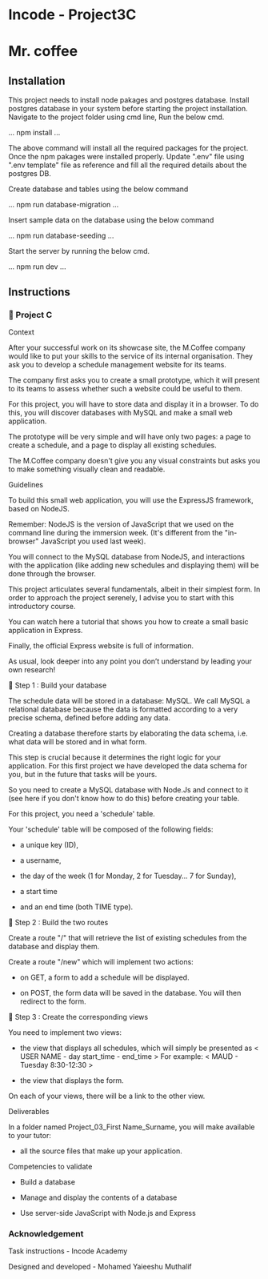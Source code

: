 # Incode - Project3C
# Mr. coffee

## Installation
This project needs to install node pakages and postgres database.
Install postgres database in your system before starting the project installation.
Navigate to the project folder using cmd line, Run the below cmd.

...
npm install
...

The above command will install all the required packages for the project. Once the npm pakages were installed properly. Update ".env" file using ".env template" file as reference and fill all the required details about the postgres DB.

Create database and tables using the below command

...
npm run database-migration
...

Insert sample data on the database using the below command

...
npm run database-seeding
...

Start the server by running the below cmd.

...
npm run dev
...

## Instructions
### 🚀 Project C
Context

 

After your successful work on its showcase site, the M.Coffee company would like to put your skills to the service of its internal organisation. They ask you to develop a schedule management website for its teams.

 

The company first asks you to create a small prototype, which it will present to its teams to assess whether such a website could be useful to them.

 

For this project, you will have to store data and display it in a browser. To do this, you will discover databases with MySQL and make a small web application.

 

The prototype will be very simple and will have only two pages: a page to create a schedule, and a page to display all existing schedules.

 

The M.Coffee company doesn't give you any visual constraints but asks you to make something visually clean and readable.




Guidelines  

 

To build this small web application, you will use the ExpressJS framework, based on NodeJS. 

 

Remember: NodeJS is the version of JavaScript that we used on the command line during the immersion week. (It's different from the "in-browser" JavaScript you used last week).

 

You will connect to the MySQL database from NodeJS, and interactions with the application (like adding new schedules and displaying them) will be done through the browser.

 

This project articulates several fundamentals, albeit in their simplest form. In order to approach the project serenely, I advise you to start with this introductory course.

 

You can watch here a tutorial that shows you how to create a small basic application in Express.

 

Finally, the official Express website is full of information.

 

As usual, look deeper into any point you don’t understand by leading your own research!





🚩 Step 1 : Build your database

 

The schedule data will be stored in a database: MySQL. We call MySQL a relational database because the data is formatted according to a very precise schema, defined before adding any data.

 

Creating a database therefore starts by elaborating the data schema, i.e. what data will be stored and in what form.

 

This step is crucial because it determines the right logic for your application. For this first project we have developed the data schema for you, but in the future that tasks will be yours.

 

So you need to create a MySQL database with Node.Js and connect to it (see here if you don't know how to do this) before creating your table.

 

For this project, you need a 'schedule' table.

 

Your 'schedule' table will be composed of the following fields: 

- a unique key (ID),

- a username,

- the day of the week (1 for Monday, 2 for Tuesday... 7 for Sunday),

- a start time

- and an end time (both TIME type).




🚩 Step 2 : Build the two routes

 

Create a route "/" that will retrieve the list of existing schedules from the database and display them.

 

Create a route "/new" which will implement two actions:

- on GET, a form to add a schedule will be displayed.

- on POST, the form data will be saved in the database. You will then redirect to the form.




🚩 Step 3 : Create the corresponding views

 

You need to implement two views: 

 

- the view that displays all schedules, which will simply be presented as < USER NAME - day start_time - end_time > For example: < MAUD - Tuesday 8:30-12:30 >

 

- the view that displays the form.

 

On each of your views, there will be a link to the other view.




Deliverables

 

In a folder named Project_03_First Name_Surname, you will make available to your tutor: 

- all the source files that make up your application.




Competencies to validate

 

- Build a database

- Manage and display the contents of a database

- Use server-side JavaScript with Node.js and Express 



### Acknowledgement

Task instructions - Incode Academy

Designed and developed - Mohamed Yaieeshu Muthalif